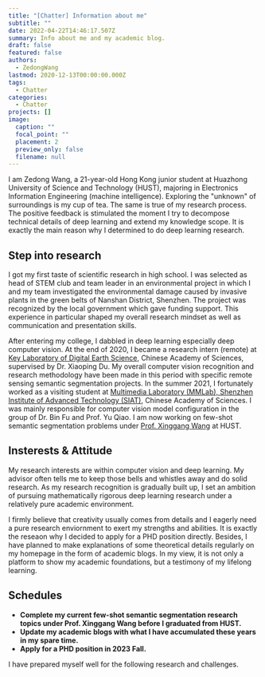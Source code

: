 ```yaml
---
title: "[Chatter] Information about me"
subtitle: ""
date: 2022-04-22T14:46:17.507Z
summary: Info about me and my academic blog.
draft: false
featured: false
authors:
  - ZedongWang
lastmod: 2020-12-13T00:00:00.000Z
tags:
  - Chatter
categories:
  - Chatter
projects: []
image:
  caption: ""
  focal_point: ""
  placement: 2
  preview_only: false
  filename: null
---
```

I am Zedong Wang, a 21-year-old Hong Kong junior student at Huazhong University of Science and Technology (HUST), majoring in Electronics Information Engineering (machine intelligence). Exploring the "unknown" of surroundings is my cup of tea. The same is true of my research process. The positive feedback is stimulated the moment I try to decompose technical details of deep learning and extend my knowledge scope. It is exactly the main reason why I determined to do deep learning research.

## Step into research

I got my first taste of scientific research in high school. I was selected as head of STEM club and team leader in an environmental project in which I and my team investigated the environmental damage caused by invasive plants in the green belts of Nanshan District, Shenzhen. The project was recognized by the local government which gave funding support. This experience in particular shaped my overall research mindset as well as communication and presentation skills. 

After entering my college, I dabbled in deep learning especially deep computer vision. At the end of 2020, I became a research intern (remote) at [Key Laboratory of Digital Earth Science](http://www.digitalearthlab.com.cn/), Chinese Academy of Sciences, supervised by Dr. Xiaoping Du. My overall computer vision recognition and research methodology have been made in this period with specific remote sensing semantic segmentation projects.  In the summer 2021, I fortunately worked as a visiting student at [Multimedia Laboratory (MMLab), Shenzhen Institute of Advanced Technology (SIAT)](http://mmlab.siat.ac.cn/), Chinese Academy of Sciences. I was mainly responsible for computer vision model configuration in the group of Dr. Bin Fu and Prof. Yu Qiao. I am now working on few-shot semantic segmentation problems under [Prof. Xinggang Wang](https://scholar.google.com/citations?hl=zh-CN&user=qNCTLV0AAAAJ) at HUST.

## Insterests & Attitude

My research interests are within computer vision and deep learning. My advisor often tells me to keep those bells and whistles away and do solid research. As my research recognition is gradually built up, I set an ambition of pursuing mathematically rigorous deep learning research under a relatively pure academic environment. 

I firmly believe that creativity usually comes from details and I eagerly need a pure research enviornment to exert my strengths and abilities. It is exactly the reseaon why I decided to apply for a PHD position directly. Besides, I have planned to make explanations of some theoretical details regularly on my homepage in the form of academic blogs. In my view, it is not only a platform to show my academic foundations, but a testimony of my lifelong learning.

## Schedules

* **Complete my current few-shot semantic segmentation research topics under Prof. Xinggang Wang before I graduated from HUST.**
* **Update my academic blogs with what I have accumulated these years in my spare time.**
* **Apply for a PHD position in 2023 Fall.**

I have prepared myself well for the following research and challenges.